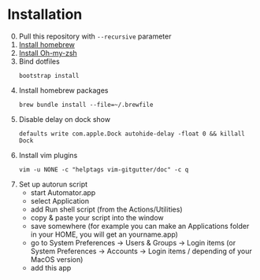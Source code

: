 # Installation
0. Pull this repository with `--recursive` parameter
1. [Install homebrew](https://brew.sh/index_pl)
2. [Install Oh-my-zsh](https://ohmyz.sh)
3. Bind dotfiles
    ```shell
    bootstrap install
    ```
4. Install homebrew packages
   ```shell
   brew bundle install --file=~/.brewfile
   ```
5. Disable delay on dock show
   ```shell
   defaults write com.apple.Dock autohide-delay -float 0 && killall Dock
   ```
6. Install vim plugins
   ```shell
   vim -u NONE -c "helptags vim-gitgutter/doc" -c q
   ```
7. Set up autorun script
   * start Automator.app
   * select Application
   * add Run shell script (from the Actions/Utilities)
   * copy & paste your script into the window
   * save somewhere (for example you can make an Applications folder in your HOME, you will get an yourname.app)
   * go to System Preferences -> Users & Groups -> Login items (or System Preferences -> Accounts -> Login items / depending of your MacOS version)
   * add this app
